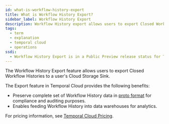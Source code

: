 ```yaml
---
id: what-is-workflow-history-export
title: What is Workflow History Export?
sidebar_label: Workflow History Export
description: Workflow History export allows users to export Closed Workflow Histories to a user's Cloud Storage Sink
tags:
  - term
  - explanation
  - temporal cloud
  - operations
ssdi:
  - Workflow History Export is in a Public Preview release status for Temporal Cloud.
---
```


The Workflow History Export feature allows users to export Closed Workflow Histories to a user's Cloud Storage Sink.

The Export feature in Temporal Cloud provides the following benefits:

- Preserve complete set of Workflow History data in [proto format](https://github.com/temporalio/api/blob/master/temporal/api/export/v1/message.proto) for compliance and auditing purposes.
- Enables feeding Workflow History into data warehouses for analytics.

For pricing information, see [Temporal Cloud Pricing](/cloud/pricing).
